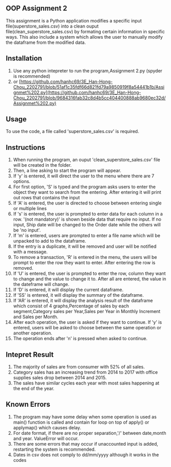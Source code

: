 ## OOP Assignment 2

This assignment is a Python application modifies a specific input file(superstore_sales.csv) into a clean ouput file(clean_superstore_sales.csv) by formating certain information in specific ways. This also include a system which allows the user to manually modify the dataframe from the modified data.

## Installation
1. Use any python intepreter to run the program,Assignment 2.py (spyder is recommended)
2. or [https://github.com/hanhc69/3E_Han-Hong-Chou_2202791/blob/51af1c35fdf66d821fd79a9850919f8a54441b1b/Assignmet%202.py](https://github.com/hanhc69/3E_Han-Hong-Chou_2202791/blob/9684316fab32c8d4b5cc404400888ab9680ec32d/Assignmet%202.py)

## Usage
To  use the code, a file called 'superstore_sales.csv' is required.

## Instructions
1. When running the program, an ouput 'clean_superstore_sales.csv' file will be created in the folder.
2. Then, a line asking to start the program will appear.
3. If 'y' is entered, it will direct the user to the menu where there are 7 options.
4. For first option, 'S' is typed and the program asks users to enter the object they want to search from the entering. After entering it will print out rows that contains the input
5. If 'A' is entered, the user is directed to choose between entering single or multiple lines
6. If 's' is entered, the user is prompted to enter data for each column in a row. '(not mandatory)' is shown beside data that require no input. If no input, Ship date will be changed to the Order date while the others will be 'no input'.
7. If 'm' is entered, users are prompted to enter a file name which will be unpacked to add to the dataframe.
8. If the entry is a duplicate, it will be removed and user will be notified with a message.
9. To remove a transaction, 'R' is entered in the menu, the users will be prompt to enter the row they want to enter. After entering the row is removed.
10. If 'U' is entered, the user is prompted to enter the row, column they want to change and the value to change it to. After all are entered, the value in the dateframe will change.
11.  If 'D' is entered, it will display the current dataframe.
12.  If 'SS' is entered, it will display the summary of the dataframe.
13.  If 'AR' is entered, it will display the analysis result of the dataframe which consist of 4 graphs,Percentage of sales by each segment,Category sales per Year,Sales per Year in Monthly Increment and Sales per Month.
14.  After each operation, the user is asked if they want to continue. If 'y' is entered, users will be asked to choose between the same operation or another operation.
15.  The operation ends after 'n' is pressed when asked to continue.

## Intepret Result
1.	The majority of sales are from consumer with 52% of all sales.
2.	Category sales has an increasing trend from 2014 to 2017 with office supplies sales drop between 2014 and 2015.
3.	The sales have similar cycles each year with most sales happening at the end of the year.

## Known Errors
1. The program may have some delay when some operation is used as main() function is called and contain for loop on top of apply() or applymap() which causes delay.
2. For date format, if there are no proper separation,'/' between date,month and year. ValueError will occur.
3. There are some errors that may occur if unaccounted input is added, restarting the system is recommended.
4. Dates in csv does not comply to dd/mm/yyyy although it works in the codes

